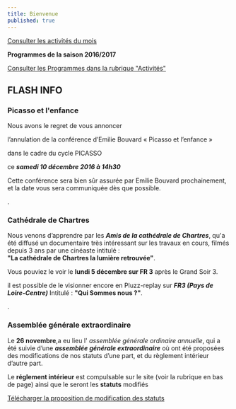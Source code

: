 ```yaml
---
title: Bienvenue
published: true
---
```


<p><a href="/pages/activites-du-mois.html" class="bouton">Consulter les activités du mois</a></p>  

**Programmes de la saison 2016/2017**

[Consulter les Programmes dans la rubrique "Activités"](/pages/activites.html)




## FLASH INFO    

### Picasso et l'enfance 
 
Nous avons le regret de vous annoncer
 
l’annulation de la conférence d’Emilie Bouvard « Picasso et l’enfance »
 
dans le cadre du cycle PICASSO
 
ce **_samedi 10 décembre 2016 à 14h30_**
 
 
Cette conférence sera bien sûr assurée par Emilie Bouvard prochainement, et la date vous sera communiquée dès que possible.  

.  

 



### Cathédrale de Chartres  

Nous venons d’apprendre par les **_Amis de la cathédrale de Chartres_**, qu'a été diffusé un documentaire très intéressant sur les travaux en cours, filmés depuis 3 ans par une cinéaste intitulé :  
**"La cathédrale de Chartres la lumière retrouvée"**.  
 
Vous pouviez le voir le **lundi 5 décembre sur FR 3** après le Grand Soir 3.
 
 il est possible de le visionner encore en Pluzz-replay sur **_FR3 (Pays de Loire-Centre)_** Intitulé : **"Qui Sommes nous ?"**.  
 
 .  
 



###  Assemblée générale extraordinaire

Le **26  novembre**,a eu lieu l' _assemblée générale ordinaire annuelle_, qui a été suivie d’une _**assemblée générale extraordinaire**_ où ont été proposées des modifications de nos statuts d’une part, et du règlement intérieur d’autre part.

Le **réglement intérieur** est compulsable sur le site (voir la rubrique en bas de page) ainsi que le seront les **statuts** modifiés 

[Télécharger la proposition de modification des statuts](/fichiers/161115-proposition-de-modifications-des-statuts.pdf)
